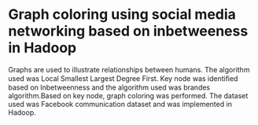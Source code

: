 # Graph coloring using social media networking based on inbetweeness in Hadoop
Graphs are used to illustrate relationships between humans. The algorithm used was Local Smallest Largest Degree First. Key node was identiﬁed based on Inbetweenness and the algorithm used was brandes algorithm.Based on key node, graph coloring was performed.
The dataset used was Facebook communication dataset and was implemented in Hadoop.
